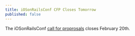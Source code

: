 ```yaml
---
title: iOSonRailsConf CFP Closes Tomorrow
published: false
---
```


The iOSonRailsConf [call for proprosals][cfp] closes February 20th.

[cfp]: LINK
